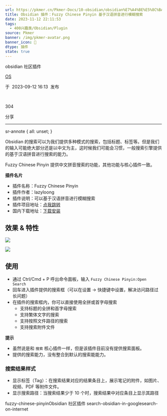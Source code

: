 ```yaml
---
url: https://pkmer.cn/Pkmer-Docs/10-obsidian/obsidian%E7%A4%BE%E5%8C%BA%E6%8F%92%E4%BB%B6/fuzzy-chinese-pinyin/
title: Obsidian 插件：Fuzzy Chinese Pinyin 基于汉语拼音进行模糊搜索
date: 2023-11-12 22:11:53
tags:
  - 400兴趣类/Obsidian/Plugin
source: Pkmer
banner: /img/pkmer-avatar.png
banner_icon: 🔖
dtype: 插件
state: true
---
```

<div class="menu-toggle"> <SidebarToggle client:idle ></SidebarToggle> </div>

obsidian 社区插件

[OS](https://pkmer.cn/authors/os)

于  2023-09-12 16:13  发布

 

304

分享

* * *

sr-annote { all: unset; }

Obsidian 的搜索可以为我们提供多种模式的搜索，包括标题、标签等。但是我们的输入可能绝大部分还是以中文为主，这时候我们可能会习惯，一般搜索引擎提供的基于汉语拼音进行搜索的能力。

Fuzzy Chinese Pinyin 提供中文拼音搜索的功能，其他功能与核心插件一致。

**插件名片**

*   插件名称：Fuzzy Chinese Pinyin
*   插件作者：lazyloong
*   插件说明：可以基于汉语拼音进行模糊搜索
*   插件项目地址：[点我跳转](https://github.com/lazyloong/obsidian-fuzzy-chinese)
*   国内下载地址：[下载安装](https://pkmer.cn/products/plugin/pluginMarket/?fuzzy-chinese-pinyin)

## 效果 & 特性

![](https://cdn.pkmer.cn/covers/fuzzy-chinese-pinyin.jpeg!pkmer)

![](https://cdn.pkmer.cn/images/20230509182704.png!pkmer)

## 使用

*   通过 Ctrl/Cmd + P 呼出命令面板，输入 `Fuzzy Chinese Pinyin:Open Search`
*   回车进入插件提供的搜索框（可以在设置 -> 快捷键中设置，解决访问路径过长问题）
*   在插件的搜索框内，你可以直接使用全拼或首字母搜索
    *   支持标题的全拼和首字母搜索
    *   支持繁体文字的搜索
    *   支持按照文件路径的搜索
    *   支持搜索附件文件

**提示**

*   虽然说是和 `搜索` 核心插件一样，但是该插件目前没有提供搜索面板。
*   提供的搜索能力，没有整合到默认的搜索能能力。

### 搜索结果样式

*   显示标签（Tag）：在搜索结果对应的结果条目上，展示笔记的附件，如图片、视频、PDF 等附件文件。
*   显示搜索路径：当搜索结果少于 10 个时，搜索结果中对应条目上显示其路径

fuzzy-chinese-pinyinObsidian 社区插件 search-obsidian-in-googlesearch-on-internet